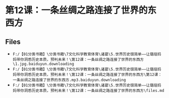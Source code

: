 # 第12课：一条丝绸之路连接了世界的东西方

## Files

- `F:/【01分类书籍】\分类书籍\7文化科学教育体育\诸葛\5.世界历史很简单——让璐瑶妈妈带你洞悉历史本质，预判未来！\第12课：一条丝绸之路连接了世界的东西方\1.jpg.baiduyun.downloading`
- `F:/【01分类书籍】\分类书籍\7文化科学教育体育\诸葛\5.世界历史很简单——让璐瑶妈妈带你洞悉历史本质，预判未来！\第12课：一条丝绸之路连接了世界的东西方\第12课：一条丝绸之路连接了世界的东西方.mp3.baiduyun.downloading`
- `F:/【01分类书籍】\分类书籍\7文化科学教育体育\诸葛\5.世界历史很简单——让璐瑶妈妈带你洞悉历史本质，预判未来！\第12课：一条丝绸之路连接了世界的东西方\files.md`
